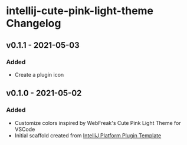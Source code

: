 <!-- Keep a Changelog guide -> https://keepachangelog.com -->

# intellij-cute-pink-light-theme Changelog

## v0.1.1 - 2021-05-03
### Added
- Create a plugin icon

## v0.1.0 - 2021-05-02
### Added
- Customize colors inspired by WebFreak's Cute Pink Light Theme for VSCode
- Initial scaffold created from [IntelliJ Platform Plugin Template](https://github.com/JetBrains/intellij-platform-plugin-template)

